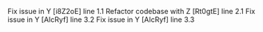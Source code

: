 Fix issue in Y [i8Z2oE] line 1.1
Refactor codebase with Z [Rt0gtE] line 2.1
Fix issue in Y [AIcRyf] line 3.2
Fix issue in Y [AIcRyf] line 3.3

